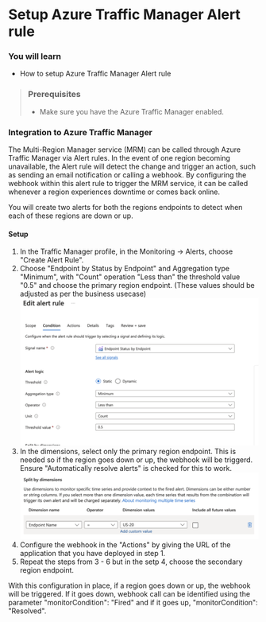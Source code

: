 # Setup Azure Traffic Manager Alert rule

### You will learn
 - How to setup Azure Traffic Manager Alert rule 

> ### Prerequisites
> - Make sure you have the Azure Traffic Manager enabled. 

### Integration to Azure Traffic Manager
The Multi-Region Manager service (MRM) can be called through Azure Traffic Manager via Alert rules. In the event of one region becoming unavailable, the Alert rule will detect the change and trigger an action, such as sending an email notification or calling a webhook. By configuring the webhook within this alert rule to trigger the MRM service, it can be called whenever a region experiences downtime or comes back online.

You will create two alerts for both the regions endpoints to detect when each of these regions are down or up.

#### Setup
1. In the Traffic Manager profile, in the Monitoring -> Alerts, choose "Create Alert Rule".
2. Choose "Endpoint by Status by Endpoint" and Aggregation type "Minimum", with "Count" operation "Less than" the threshold value "0.5" and choose the primary region endpoint. (These values should be adjusted as per the business usecase)
    ![Records](./images/alert_config.png)
3. In the dimensions, select only the primary region endpoint. This is needed so if the region goes down or up, the webhook will be triggerd. Ensure "Automatically resolve alerts" is checked for this to work.
    ![Records](./images/alert_dimensions.png)
4. Configure the webhook in the "Actions" by giving the URL of the application that you have deployed in step 1.
5. Repeat the steps from 3 - 6 but in the setp 4, choose the secondary region endpoint.

With this configuration in place, if a region goes down or up, the webhook will be triggered. If it goes down, webhook call can be identified using the parameter "monitorCondition": "Fired" and if it goes up,  "monitorCondition": "Resolved".
